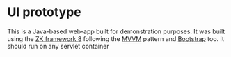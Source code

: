 # UI prototype

This is a Java-based web-app built for demonstration purposes. It was built using the [ZK framework 8](https://www.zkoss.org/product/zk) following the [MVVM](http://books.zkoss.org/zk-mvvm-book/8.0/introduction_of_mvvm.html) pattern and [Bootstrap](https://www.zkoss.org/zk-bootstrap/) too. It should run on any servlet container